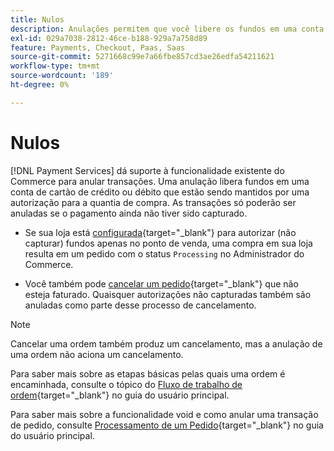 ```yaml
---
title: Nulos
description: Anulações permitem que você libere os fundos em uma conta de cartão de crédito ou débito que estão bloqueados ou retidos por uma autorização para a quantia de uma compra.
exl-id: 029a7038-2812-46ce-b188-929a7a758d89
feature: Payments, Checkout, Paas, Saas
source-git-commit: 5271668c99e7a66fbe857cd3ae26edfa54211621
workflow-type: tm+mt
source-wordcount: '189'
ht-degree: 0%

---
```


# Nulos

[!DNL Payment Services] dá suporte à funcionalidade existente do Commerce para anular transações. Uma anulação libera fundos em uma conta de cartão de crédito ou débito que estão sendo mantidos por uma autorização para a quantia de compra. As transações só poderão ser anuladas se o pagamento ainda não tiver sido capturado.

* Se sua loja está [configurada](https://experienceleague.adobe.com/pt-br/docs/commerce-admin/config/sales/payment-methods/payment-methods#payment-actions){target="_blank"} para autorizar (não capturar) fundos apenas no ponto de venda, uma compra em sua loja resulta em um pedido com o status `Processing` no Administrador do Commerce.

* Você também pode [cancelar um pedido](https://experienceleague.adobe.com/pt-br/docs/commerce-admin/stores-sales/point-of-purchase/assist/customer-account-create-order){target="_blank"} que não esteja faturado. Quaisquer autorizações não capturadas também são anuladas como parte desse processo de cancelamento.

>[!NOTE]
>
>Cancelar uma ordem também produz um cancelamento, mas a anulação de uma ordem não aciona um cancelamento.

Para saber mais sobre as etapas básicas pelas quais uma ordem é encaminhada, consulte o tópico do [Fluxo de trabalho de ordem](https://experienceleague.adobe.com/pt-br/docs/commerce-admin/stores-sales/order-management/orders/order-processing){target="_blank"} no guia do usuário principal.

Para saber mais sobre a funcionalidade void e como anular uma transação de pedido, consulte [Processamento de um Pedido](https://experienceleague.adobe.com/pt-br/docs/commerce-admin/stores-sales/order-management/orders/order-processing#process-an-order){target="_blank"} no guia do usuário principal.
